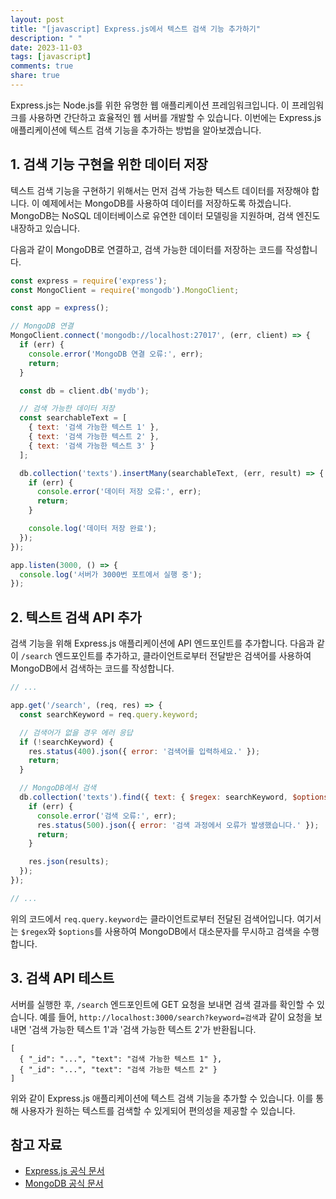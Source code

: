 ```yaml
---
layout: post
title: "[javascript] Express.js에서 텍스트 검색 기능 추가하기"
description: " "
date: 2023-11-03
tags: [javascript]
comments: true
share: true
---
```


Express.js는 Node.js를 위한 유명한 웹 애플리케이션 프레임워크입니다. 이 프레임워크를 사용하면 간단하고 효율적인 웹 서버를 개발할 수 있습니다. 이번에는 Express.js 애플리케이션에 텍스트 검색 기능을 추가하는 방법을 알아보겠습니다.

## 1. 검색 기능 구현을 위한 데이터 저장

텍스트 검색 기능을 구현하기 위해서는 먼저 검색 가능한 텍스트 데이터를 저장해야 합니다. 이 예제에서는 MongoDB를 사용하여 데이터를 저장하도록 하겠습니다. MongoDB는 NoSQL 데이터베이스로 유연한 데이터 모델링을 지원하며, 검색 엔진도 내장하고 있습니다.

다음과 같이 MongoDB로 연결하고, 검색 가능한 데이터를 저장하는 코드를 작성합니다.

```javascript
const express = require('express');
const MongoClient = require('mongodb').MongoClient;

const app = express();

// MongoDB 연결
MongoClient.connect('mongodb://localhost:27017', (err, client) => {
  if (err) {
    console.error('MongoDB 연결 오류:', err);
    return;
  }

  const db = client.db('mydb');

  // 검색 가능한 데이터 저장
  const searchableText = [
    { text: '검색 가능한 텍스트 1' },
    { text: '검색 가능한 텍스트 2' },
    { text: '검색 가능한 텍스트 3' }
  ];

  db.collection('texts').insertMany(searchableText, (err, result) => {
    if (err) {
      console.error('데이터 저장 오류:', err);
      return;
    }

    console.log('데이터 저장 완료');
  });
});

app.listen(3000, () => {
  console.log('서버가 3000번 포트에서 실행 중');
});
```

## 2. 텍스트 검색 API 추가

검색 기능을 위해 Express.js 애플리케이션에 API 엔드포인트를 추가합니다. 다음과 같이 `/search` 엔드포인트를 추가하고, 클라이언트로부터 전달받은 검색어를 사용하여 MongoDB에서 검색하는 코드를 작성합니다.

```javascript
// ...

app.get('/search', (req, res) => {
  const searchKeyword = req.query.keyword;

  // 검색어가 없을 경우 에러 응답
  if (!searchKeyword) {
    res.status(400).json({ error: '검색어를 입력하세요.' });
    return;
  }

  // MongoDB에서 검색
  db.collection('texts').find({ text: { $regex: searchKeyword, $options: 'i' } }).toArray((err, results) => {
    if (err) {
      console.error('검색 오류:', err);
      res.status(500).json({ error: '검색 과정에서 오류가 발생했습니다.' });
      return;
    }

    res.json(results);
  });
});

// ...
```

위의 코드에서 `req.query.keyword`는 클라이언트로부터 전달된 검색어입니다. 여기서는 `$regex`와 `$options`를 사용하여 MongoDB에서 대소문자를 무시하고 검색을 수행합니다.

## 3. 검색 API 테스트

서버를 실행한 후, `/search` 엔드포인트에 GET 요청을 보내면 검색 결과를 확인할 수 있습니다. 예를 들어, `http://localhost:3000/search?keyword=검색`과 같이 요청을 보내면 '검색 가능한 텍스트 1'과 '검색 가능한 텍스트 2'가 반환됩니다.

```plaintext
[
  { "_id": "...", "text": "검색 가능한 텍스트 1" },
  { "_id": "...", "text": "검색 가능한 텍스트 2" }
]
```

위와 같이 Express.js 애플리케이션에 텍스트 검색 기능을 추가할 수 있습니다. 이를 통해 사용자가 원하는 텍스트를 검색할 수 있게되어 편의성을 제공할 수 있습니다.

## 참고 자료

- [Express.js 공식 문서](https://expressjs.com/)
- [MongoDB 공식 문서](https://docs.mongodb.com/)